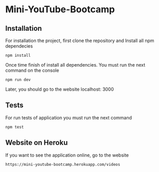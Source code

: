 # Mini-YouTube-Bootcamp

## Installation
For installation the project, first clone the repository and Install all npm dependecies

```console
npm install
```
Once time finish of install all dependencies. You must run the next command on the console 
```console
npm run dev
```
Later, you should go to the website localhost: 3000

## Tests
For run tests of application you must run the next command
```console
npm test
```

## Website on Heroku
If you want to see the application online, go to the website
```console
https://mini-youtube-bootcamp.herokuapp.com/videos
```

